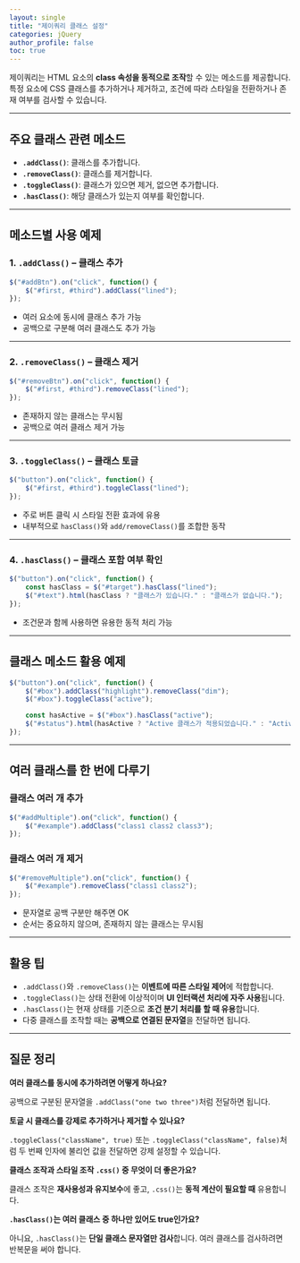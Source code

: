 ```yaml
---
layout: single
title: "제이쿼리 클래스 설정"
categories: jQuery
author_profile: false
toc: true
---
```


제이쿼리는 HTML 요소의 **class 속성을 동적으로 조작**할 수 있는 메소드를 제공합니다. 특정 요소에 CSS 클래스를 추가하거나 제거하고, 조건에 따라 스타일을 전환하거나 존재 여부를 검사할 수 있습니다.

------

## 주요 클래스 관련 메소드

- **`.addClass()`**: 클래스를 추가합니다.
- **`.removeClass()`**: 클래스를 제거합니다.
- **`.toggleClass()`**: 클래스가 있으면 제거, 없으면 추가합니다.
- **`.hasClass()`**: 해당 클래스가 있는지 여부를 확인합니다.

------

## 메소드별 사용 예제

### 1. `.addClass()` – 클래스 추가

```jsx
$("#addBtn").on("click", function() {
    $("#first, #third").addClass("lined");
});
```

- 여러 요소에 동시에 클래스 추가 가능
- 공백으로 구분해 여러 클래스도 추가 가능

------

### 2. `.removeClass()` – 클래스 제거

```jsx
$("#removeBtn").on("click", function() {
    $("#first, #third").removeClass("lined");
});
```

- 존재하지 않는 클래스는 무시됨
- 공백으로 여러 클래스 제거 가능

------

### 3. `.toggleClass()` – 클래스 토글

```jsx
$("button").on("click", function() {
    $("#first, #third").toggleClass("lined");
});
```

- 주로 버튼 클릭 시 스타일 전환 효과에 유용
- 내부적으로 `hasClass()`와 `add/removeClass()`를 조합한 동작

------

### 4. `.hasClass()` – 클래스 포함 여부 확인

```jsx
$("button").on("click", function() {
    const hasClass = $("#target").hasClass("lined");
    $("#text").html(hasClass ? "클래스가 있습니다." : "클래스가 없습니다.");
});
```

- 조건문과 함께 사용하면 유용한 동적 처리 가능

------

## 클래스 메소드 활용 예제

```jsx
$("button").on("click", function() {
    $("#box").addClass("highlight").removeClass("dim");
    $("#box").toggleClass("active");

    const hasActive = $("#box").hasClass("active");
    $("#status").html(hasActive ? "Active 클래스가 적용되었습니다." : "Active 클래스가 제거되었습니다.");
});
```

------

## 여러 클래스를 한 번에 다루기

### 클래스 여러 개 추가

```jsx
$("#addMultiple").on("click", function() {
    $("#example").addClass("class1 class2 class3");
});
```

### 클래스 여러 개 제거

```jsx
$("#removeMultiple").on("click", function() {
    $("#example").removeClass("class1 class2");
});
```

- 문자열로 공백 구분만 해주면 OK
- 순서는 중요하지 않으며, 존재하지 않는 클래스는 무시됨

------

## 활용 팁

- `.addClass()`와 `.removeClass()`는 **이벤트에 따른 스타일 제어**에 적합합니다.
- `.toggleClass()`는 상태 전환에 이상적이며 **UI 인터랙션 처리에 자주 사용**됩니다.
- `.hasClass()`는 현재 상태를 기준으로 **조건 분기 처리를 할 때 유용**합니다.
- 다중 클래스를 조작할 때는 **공백으로 연결된 문자열**을 전달하면 됩니다.

------

## 질문 정리

**여러 클래스를 동시에 추가하려면 어떻게 하나요?**

공백으로 구분된 문자열을 `.addClass("one two three")`처럼 전달하면 됩니다.

**토글 시 클래스를 강제로 추가하거나 제거할 수 있나요?**

`.toggleClass("className", true)` 또는 `.toggleClass("className", false)`처럼 두 번째 인자에 불리언 값을 전달하면 강제 설정할 수 있습니다.

**클래스 조작과 스타일 조작 `.css()` 중 무엇이 더 좋은가요?**

클래스 조작은 **재사용성과 유지보수**에 좋고, `.css()`는 **동적 계산이 필요할 때** 유용합니다.

**`.hasClass()`는 여러 클래스 중 하나만 있어도 true인가요?**

아니요, `.hasClass()`는 **단일 클래스 문자열만 검사**합니다. 여러 클래스를 검사하려면 반복문을 써야 합니다.
